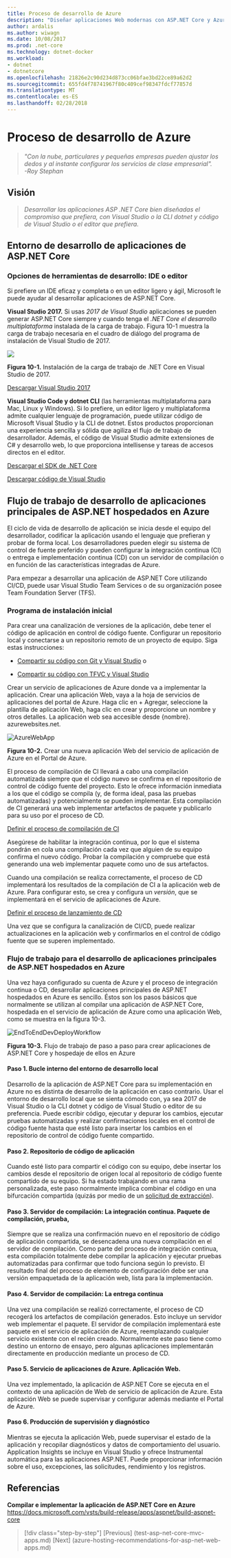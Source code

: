 ```yaml
---
title: Proceso de desarrollo de Azure
description: "Diseñar aplicaciones Web modernas con ASP.NET Core y Azure | Proceso de desarrollo de Azure"
author: ardalis
ms.author: wiwagn
ms.date: 10/08/2017
ms.prod: .net-core
ms.technology: dotnet-docker
ms.workload:
- dotnet
- dotnetcore
ms.openlocfilehash: 21826e2c90d234d873cc06bfae3bd22ce89a62d2
ms.sourcegitcommit: 655fd4f78741967f80c409cef98347fdcf77857d
ms.translationtype: MT
ms.contentlocale: es-ES
ms.lasthandoff: 02/28/2018
---
```

# <a name="development-process-for-azure"></a>Proceso de desarrollo de Azure

> _"Con la nube, particulares y pequeñas empresas pueden ajustar los dedos y al instante configurar los servicios de clase empresarial"._  
> _-Roy Stephan_

 ## <a name="vision"></a>Visión

> *Desarrollar las aplicaciones ASP .NET Core bien diseñadas el compromiso que prefiera, con Visual Studio o la CLI dotnet y código de Visual Studio o el editor que prefiera.*

## <a name="development-environment-for-aspnet-core-apps"></a>Entorno de desarrollo de aplicaciones de ASP.NET Core

### <a name="development-tools-choices-ide-or-editor"></a>Opciones de herramientas de desarrollo: IDE o editor

Si prefiere un IDE eficaz y completa o en un editor ligero y ágil, Microsoft le puede ayudar al desarrollar aplicaciones de ASP.NET Core.

**Visual Studio 2017.** Si usas *2017 de Visual Studio* aplicaciones se pueden generar ASP.NET Core siempre y cuando tenga el *.NET Core el desarrollo multiplataforma* instalada de la carga de trabajo. Figura 10-1 muestra la carga de trabajo necesaria en el cuadro de diálogo del programa de instalación de Visual Studio de 2017.

![](./media/image10-1.png)

**Figura 10-1.** Instalación de la carga de trabajo de .NET Core en Visual Studio de 2017.

[Descargar Visual Studio 2017](https://aka.ms/vsdownload?utm_source=mscom&utm_campaign=msdocs)

**Visual Studio Code y dotnet CLI** (las herramientas multiplataforma para Mac, Linux y Windows). Si lo prefiere, un editor ligero y multiplataforma admite cualquier lenguaje de programación, puede utilizar código de Microsoft Visual Studio y la CLI de dotnet. Estos productos proporcionan una experiencia sencilla y sólida que agiliza el flujo de trabajo de desarrollador. Además, el código de Visual Studio admite extensiones de C\# y desarrollo web, lo que proporciona intellisense y tareas de accesos directos en el editor.

[Descargar el SDK de .NET Core](https://www.microsoft.com/net/download/core)

[Descargar código de Visual Studio](https://code.visualstudio.com/download)



## <a name="development-workflow-for-azure-hosted-aspnet-core-apps"></a>Flujo de trabajo de desarrollo de aplicaciones principales de ASP.NET hospedados en Azure

El ciclo de vida de desarrollo de aplicación se inicia desde el equipo del desarrollador, codificar la aplicación usando el lenguaje que prefieran y probar de forma local. Los desarrolladores pueden elegir su sistema de control de fuente preferido y pueden configurar la integración continua (CI) o entrega e implementación continua (CD) con un servidor de compilación o en función de las características integradas de Azure.

Para empezar a desarrollar una aplicación de ASP.NET Core utilizando CI/CD, puede usar Visual Studio Team Services o de su organización posee Team Foundation Server (TFS).

### <a name="initial-setup"></a>Programa de instalación inicial

Para crear una canalización de versiones de la aplicación, debe tener el código de aplicación en control de código fuente. Configurar un repositorio local y conectarse a un repositorio remoto de un proyecto de equipo. Siga estas instrucciones:

-   [Compartir su código con Git y Visual Studio](https://docs.microsoft.com/vsts/git/share-your-code-in-git-vs) o

-   [Compartir su código con TFVC y Visual Studio](https://docs.microsoft.com/vsts/tfvc/share-your-code-in-tfvc-vs)

Crear un servicio de aplicaciones de Azure donde va a implementar la aplicación. Crear una aplicación Web, vaya a la hoja de servicios de aplicaciones del portal de Azure. Haga clic en + Agregar, seleccione la plantilla de aplicación Web, haga clic en crear y proporcione un nombre y otros detalles. La aplicación web sea accesible desde {nombre}. azurewebsites.net.

![AzureWebApp](./media/image10-2.png)

**Figura 10-2.** Crear una nueva aplicación Web del servicio de aplicación de Azure en el Portal de Azure.

El proceso de compilación de CI llevará a cabo una compilación automatizada siempre que el código nuevo se confirma en el repositorio de control de código fuente del proyecto. Esto le ofrece información inmediata a los que el código se compila (y, de forma ideal, pasa las pruebas automatizadas) y potencialmente se pueden implementar. Esta compilación de CI generará una web implementar artefactos de paquete y publicarlo para su uso por el proceso de CD.

[Definir el proceso de compilación de CI](https://docs.microsoft.com/vsts/build-release/apps/aspnet/build-aspnet-core#ci)

Asegúrese de habilitar la integración continua, por lo que el sistema pondrán en cola una compilación cada vez que alguien de su equipo confirma el nuevo código. Probar la compilación y compruebe que está generando una web implementar paquete como uno de sus artefactos.

Cuando una compilación se realiza correctamente, el proceso de CD implementará los resultados de la compilación de CI a la aplicación web de Azure. Para configurar esto, se crea y configura un *versión*, que se implementará en el servicio de aplicaciones de Azure.

[Definir el proceso de lanzamiento de CD](https://docs.microsoft.com/vsts/build-release/apps/aspnet/build-aspnet-core#cd)

Una vez que se configura la canalización de CI/CD, puede realizar actualizaciones en la aplicación web y confirmarlos en el control de código fuente que se superen implementado.

### <a name="workflow-for-developing-azure-hosted-aspnet-core-applications"></a>Flujo de trabajo para el desarrollo de aplicaciones principales de ASP.NET hospedados en Azure

Una vez haya configurado su cuenta de Azure y el proceso de integración continua o CD, desarrollar aplicaciones principales de ASP.NET hospedados en Azure es sencillo. Éstos son los pasos básicos que normalmente se utilizan al compilar una aplicación de ASP.NET Core, hospedada en el servicio de aplicación de Azure como una aplicación Web, como se muestra en la figura 10-3.

![EndToEndDevDeployWorkflow](./media/image10-3.png)

**Figura 10-3.** Flujo de trabajo de paso a paso para crear aplicaciones de ASP.NET Core y hospedaje de ellos en Azure

#### <a name="step-1-local-dev-environment-inner-loop"></a>Paso 1. Bucle interno del entorno de desarrollo local

Desarrollo de la aplicación de ASP.NET Core para su implementación en Azure no es distinta de desarrollo de la aplicación en caso contrario. Usar el entorno de desarrollo local que se sienta cómodo con, ya sea 2017 de Visual Studio o la CLI dotnet y código de Visual Studio o editor de su preferencia. Puede escribir código, ejecutar y depurar los cambios, ejecutar pruebas automatizadas y realizar confirmaciones locales en el control de código fuente hasta que esté listo para insertar los cambios en el repositorio de control de código fuente compartido.

#### <a name="step-2-application-code-repository"></a>Paso 2. Repositorio de código de aplicación

Cuando esté listo para compartir el código con su equipo, debe insertar los cambios desde el repositorio de origen local al repositorio de código fuente compartido de su equipo. Si ha estado trabajando en una rama personalizada, este paso normalmente implica combinar el código en una bifurcación compartida (quizás por medio de un [solicitud de extracción](https://docs.microsoft.com/vsts/git/pull-requests)).

#### <a name="step-3-build-server-continuous-integration-build-test-package"></a>Paso 3. Servidor de compilación: La integración continua. Paquete de compilación, prueba,

Siempre que se realiza una confirmación nuevo en el repositorio de código de aplicación compartida, se desencadena una nueva compilación en el servidor de compilación. Como parte del proceso de integración continua, esta compilación totalmente debe compilar la aplicación y ejecutar pruebas automatizadas para confirmar que todo funciona según lo previsto. El resultado final del proceso de elemento de configuración debe ser una versión empaquetada de la aplicación web, lista para la implementación.

#### <a name="step-4-build-server-continuous-delivery"></a>Paso 4. Servidor de compilación: La entrega continua

Una vez una compilación se realizó correctamente, el proceso de CD recogerá los artefactos de compilación generados. Esto incluye un servidor web implementar el paquete. El servidor de compilación implementará este paquete en el servicio de aplicación de Azure, reemplazando cualquier servicio existente con el recién creado. Normalmente este paso tiene como destino un entorno de ensayo, pero algunas aplicaciones implementarán directamente en producción mediante un proceso de CD.

#### <a name="step-5-azure-app-service-web-app"></a>Paso 5. Servicio de aplicaciones de Azure. Aplicación Web.

Una vez implementado, la aplicación de ASP.NET Core se ejecuta en el contexto de una aplicación de Web de servicio de aplicación de Azure. Esta aplicación Web se puede supervisar y configurar además mediante el Portal de Azure.

#### <a name="step-6-production-monitoring-and-diagnostics"></a>Paso 6. Producción de supervisión y diagnóstico

Mientras se ejecuta la aplicación Web, puede supervisar el estado de la aplicación y recopilar diagnósticos y datos de comportamiento del usuario. Application Insights se incluye en Visual Studio y ofrece Instrumental automática para las aplicaciones ASP.NET. Puede proporcionar información sobre el uso, excepciones, las solicitudes, rendimiento y los registros.

## <a name="references"></a>Referencias

**Compilar e implementar la aplicación de ASP.NET Core en Azure**  
<https://docs.microsoft.com/vsts/build-release/apps/aspnet/build-aspnet-core>


>[!div class="step-by-step"]
[Previous] (test-asp-net-core-mvc-apps.md) [Next] (azure-hosting-recommendations-for-asp-net-web-apps.md)
